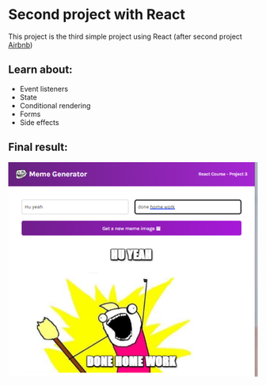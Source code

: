 # Second project with React

This project is the third simple project using React (after second project [Airbnb](https://github.com/nnhao14102000/airbnb))

## Learn about:
- Event listeners
- State
- Conditional rendering
- Forms
- Side effects

## Final result:
![meme](https://github.com/nnhao14102000/meme/blob/master/meme.png?raw=true "meme")